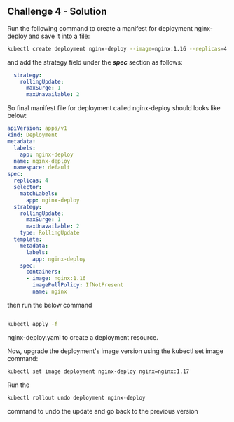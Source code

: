 ## Challenge 4 - Solution
Run the following command to create a manifest for deployment nginx-deploy and save it into a file:

```bash
kubectl create deployment nginx-deploy --image=nginx:1.16 --replicas=4 --dry-run=client -oyaml > nginx-deploy.yaml
```

and add the strategy field under the ***spec*** section as follows:

```yaml
  strategy:
    rollingUpdate:
      maxSurge: 1
      maxUnavailable: 2
```

So final manifest file for deployment called nginx-deploy should looks like below:

```yaml
apiVersion: apps/v1
kind: Deployment
metadata:
  labels:
    app: nginx-deploy
  name: nginx-deploy
  namespace: default
spec:
  replicas: 4
  selector:
    matchLabels:
      app: nginx-deploy
  strategy:
    rollingUpdate:
      maxSurge: 1
      maxUnavailable: 2
    type: RollingUpdate
  template:
    metadata:
      labels:
        app: nginx-deploy
    spec:
      containers:
      - image: nginx:1.16
        imagePullPolicy: IfNotPresent
        name: nginx
```

then run the below command

```bash

kubectl apply -f 

```

nginx-deploy.yaml to create a deployment resource.

Now, upgrade the deployment's image version using the kubectl set image command:

```bash
kubectl set image deployment nginx-deploy nginx=nginx:1.17
```

Run the

```bash
kubectl rollout undo deployment nginx-deploy
```

command to undo the update and go back to the previous version
